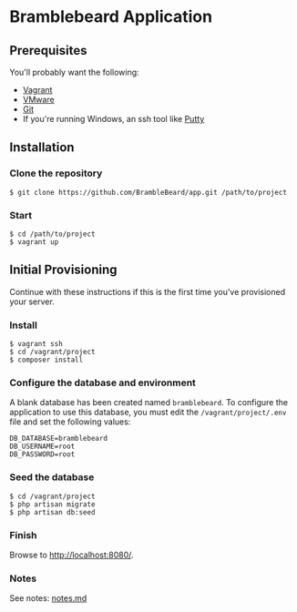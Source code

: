 # Bramblebeard Application

## Prerequisites

You'll probably want the following:

* [Vagrant](https://www.vagrantup.com/)
* [VMware](http://www.vmware.com/)
* [Git](https://git-scm.com/)
* If you're running Windows, an ssh tool like [Putty](http://www.putty.org/)

## Installation

### Clone the repository
    $ git clone https://github.com/BrambleBeard/app.git /path/to/project

### Start
    $ cd /path/to/project
    $ vagrant up

## Initial Provisioning
Continue with these instructions if this is the first time you've provisioned your server.

### Install
    $ vagrant ssh
    $ cd /vagrant/project
    $ composer install

### Configure the database and environment
A blank database has been created named `bramblebeard`.  To configure the application to use this database, you must edit the `/vagrant/project/.env` file and set the following values:

    DB_DATABASE=bramblebeard
    DB_USERNAME=root
    DB_PASSWORD=root

### Seed the database
    $ cd /vagrant/project
    $ php artisan migrate
    $ php artisan db:seed

### Finish
Browse to [http://localhost:8080/](http://localhost:8080/).

### Notes
See notes: [notes.md](notes.md)
